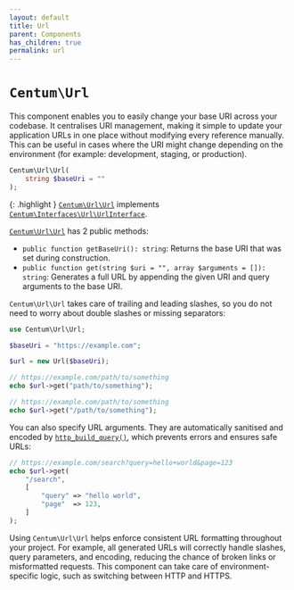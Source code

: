 ```yaml
---
layout: default
title: Url
parent: Components
has_children: true
permalink: url
---
```




# `Centum\Url`

This component enables you to easily change your base URI across your codebase.
It centralises URI management, making it simple to update your application URLs in one place without modifying every reference manually.
This can be useful in cases where the URI might change depending on the environment (for example: development, staging, or production).

```php
Centum\Url\Url(
    string $baseUri = ""
);
```

{: .highlight }
[`Centum\Url\Url`](https://github.com/SidRoberts/centum/blob/main/src/Url/Url.php) implements [`Centum\Interfaces\Url\UrlInterface`](https://github.com/SidRoberts/centum/blob/main/src/Interfaces/Url/UrlInterface.php).

[`Centum\Url\Url`](https://github.com/SidRoberts/centum/blob/main/src/Url/Url.php) has 2 public methods:

- `public function getBaseUri(): string`:
  Returns the base URI that was set during construction.
- `public function get(string $uri = "", array $arguments = []): string`:
  Generates a full URL by appending the given URI and query arguments to the base URI.

`Centum\Url\Url` takes care of trailing and leading slashes, so you do not need to worry about double slashes or missing separators:

```php
use Centum\Url\Url;

$baseUri = "https://example.com";

$url = new Url($baseUri);

// https://example.com/path/to/something
echo $url->get("path/to/something");

// https://example.com/path/to/something
echo $url->get("/path/to/something");
```

You can also specify URL arguments.
They are automatically sanitised and encoded by [`http_build_query()`](http://php.net/http_build_query), which prevents errors and ensures safe URLs:

```php
// https://example.com/search?query=hello+world&page=123
echo $url->get(
    "/search",
    [
        "query" => "hello world",
        "page"  => 123,
    ]
);
```

Using `Centum\Url\Url` helps enforce consistent URL formatting throughout your project.
For example, all generated URLs will correctly handle slashes, query parameters, and encoding, reducing the chance of broken links or misformatted requests.
This component can take care of environment-specific logic, such as switching between HTTP and HTTPS.
